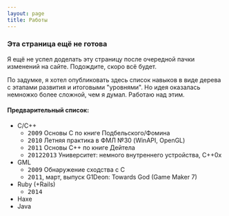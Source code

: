 ```yaml
---
layout: page
title: Работы
---
```


### <i class="fa fa-warning"></i> Эта страница ещё не готова

Я ещё не успел доделать эту страницу после очередной пачки изменений на сайте. Подождите, скоро всё будет.

По задумке, я хотел опубликовать здесь список навыков в виде дерева с этапами развития и итоговыми "уровнями". Но идея оказалась немножко более сложной, чем я думал. Работаю над этим.

#### Предварительный список:


* C/C++
  * <kbd>2009</kbd> Основы С по книге Подбельского/Фомина
  * <kbd>2010</kbd> Летняя практика в ФМЛ №30 (WinAPI, OpenGL)
  * <kbd>2011</kbd> Основы С++ по книге Дейтела
  * <kbd>2012</kbd><kbd>2013</kbd> Университет: немного внутреннего устройства, С++0x
* GML
  * <kbd>2009</kbd> Обнаружение сходства с С
  * <kbd>2011</kbd>, март, выпуск G1Deon: Towards God (Game Maker 7)
* Ruby (+Rails)
  * <kbd>2014</kbd>
* Haxe
* Java
